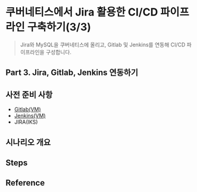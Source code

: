 # 쿠버네티스에서 Jira 활용한 CI/CD 파이프라인 구축하기(3/3)
> Jira와 MySQL을 쿠버네티스에 올리고, Gitlab 및 Jenkins를 연동해 CI/CD 파이프라인을 구성합니다. 

## Part 3. Jira, Gitlab, Jenkins 연동하기

## 사전 준비 사항
- [Gitlab(VM)](https://velog.io/@hamon/Ubuntu18.04에-Gitlab-설치하기)
- [Jenkins(VM)](https://velog.io/@hamon/Ubuntu18.04에-Jenkins-설치하기)
- JIRA(IKS)

## 시나리오 개요 

## Steps

## Reference

